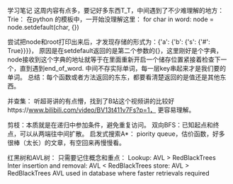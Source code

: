 ﻿学习笔记
这周内容有点多，要记好多东西T_T，中间遇到了不少难理解的地方：
Trie：
在python 的模板中，一开始没理解这里：
for char in word:
    node = node.setdefault(char, {})

尝试把node和root打印出来后，才发现存储的形式为：{'a': {'b': {'s': {'#': True}}}}， 原因是在setdefault返回的是第二个参数的{}，这里刚好是个字典，node接收到这个字典的地址就等于在里面重新开启一个储存位置紧接着检查下一个，直到遇到end_of_word. 中间不存实际单词，每一层key串起来才是我们要的单词。
总结：每个函数或者方法返回的东东，都要看清楚返回的是值还是其他东西。

并查集：
听超哥讲的有点懵，找到了B站这个视频讲的比较好https://www.bilibili.com/video/BV13t411v7Fs?p=1， 更容易理解。

剪枝：本质就是在递归中参加条件，避免重复访问。
双向BFS：已知起点和终点，可以从两端往中间扩散。
启发式搜索A*： piority queue，估价函数，好多很棒（太长）的文章，有空回来再慢慢看。

红黑树和AVL树：
只需要记住概念和重点：
Lookup: AVL > RedBlackTrees
Inter insertion and removal: AVL < RedBlackTrees
store: AVL > RedBlackTrees
AVL used in database where faster retrievals required
